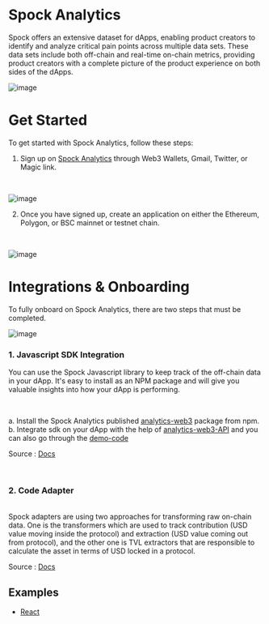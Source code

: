 # Spock Analytics 
Spock offers an extensive dataset for dApps, enabling product creators to identify and analyze critical pain points across multiple data sets. These data sets include both off-chain and real-time on-chain metrics, providing product creators with a complete picture of the product experience on both sides of the dApps.
<br>

![image](https://user-images.githubusercontent.com/43118413/227742476-cc9f425e-2880-414d-bca4-d312ca5cea1b.png)

# Get Started 
To get started with Spock Analytics, follow these steps:
<br>
1. Sign up on [Spock Analytics](https://spockanalytics.xyz/) through Web3 Wallets, Gmail, Twitter, or Magic link.
<br> 

![image](https://user-images.githubusercontent.com/43118413/227744122-d642699d-7022-45a6-b09c-fd2d520393d5.png)

2. Once you have signed up, create an application on either the Ethereum, Polygon, or BSC mainnet or testnet chain.
<br>

![image](https://user-images.githubusercontent.com/43118413/227744172-46fc53da-8448-4e9b-a84f-c877e29a9666.png)

# Integrations & Onboarding 
To fully onboard on Spock Analytics, there are two steps that must be completed.
<br>

![image](https://user-images.githubusercontent.com/43118413/227744458-0e2f5bdc-9738-4c12-8fb9-ac140adbfe63.png)

<h3> 1. Javascript SDK Integration </h3>

<p> You can use the Spock Javascript library to keep track of the off-chain data in your dApp. It's easy to install as an NPM package and will give you valuable insights into how your dApp is performing. 
 </p>
 <br>

a. Install the Spock Analytics published [analytics-web3](https://www.npmjs.com/package/analytics-web3) package from npm.
<br>
b. Integrate sdk on your dApp with the help of [analytics-web3-API](https://www.npmjs.com/package/analytics-web3#api) and you can also go through the [demo-code](https://github.com/xorddotcom/DAppzero-Analytics-Demo)
<br>

Source : [Docs](https://spock-analytics.gitbook.io/spock-analytics-docs/adapter/adapter)

<br>

<h3> 2. Code Adapter </h3>

<br>
Spock adapters are using two approaches for transforming raw on-chain data. One is the transformers which are used to track contribution (USD value moving inside the protocol) and extraction (USD value coming out from protocol), and the other one is TVL extractors that are responsible to calculate the asset in terms of USD locked in a protocol.
<br>

Source : [Docs](https://spock-analytics.gitbook.io/spock-analytics-docs/adapter/adapter)


## Examples
 - [React](https://github.com/xorddotcom/spock-analytics-demo/tree/main/react)
